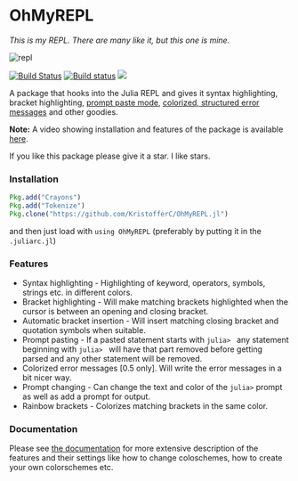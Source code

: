 # OhMyREPL

*This is my REPL. There are many like it, but this one is mine.*

![repl](https://i.imgur.com/wtR0ASD.png)

[![Build Status](https://travis-ci.org/KristofferC/OhMyREPL.jl.svg?branch=master)](https://travis-ci.org/KristofferC/OhMyREPL.jl) [![Build status](https://ci.appveyor.com/api/projects/status/4qlpyvwaggd1vrx7?svg=true)](https://ci.appveyor.com/project/KristofferC/ohmyrepl-jl) [![][docs-latest-img]][docs-latest-url]


A package that hooks into the Julia REPL and gives it syntax highlighting, bracket highlighting, [prompt paste mode](https://github.com/JuliaLang/julia/pull/17599), [colorized, structured error messages](https://github.com/JuliaLang/julia/pull/18228) and other goodies.

**Note:** A video showing installation and features of the package is available [here](https://www.youtube.com/watch?v=lTLPAOLLbTU).

If you like this package please give it a star. I like stars.

### Installation

```jl
Pkg.add("Crayons")
Pkg.add("Tokenize")
Pkg.clone("https://github.com/KristofferC/OhMyREPL.jl")
```

and then just load with `using OhMyREPL` (preferably by putting it in the `.juliarc.jl`)

### Features

* Syntax highlighting - Highlighting of keyword, operators, symbols, strings etc. in different colors.
* Bracket highlighting - Will make matching brackets highlighted when the cursor is between an opening and closing bracket.
* Automatic bracket insertion - Will insert matching closing bracket and quotation symbols when suitable.
* Prompt pasting - If a pasted statement starts with `julia> ` any statement beginning with `julia> ` will have that part removed before getting parsed and any other statement will be removed.
* Colorized error messages [0.5 only]. Will write the error messages in a bit nicer way.
* Prompt changing - Can change the text and color of the `julia>` prompt as well as add a prompt for output.
* Rainbow brackets - Colorizes matching brackets in the same color.

### Documentation

Please see [the documentation](https://KristofferC.github.io/OhMyREPL.jl/latest) for more extensive description of the features and their settings like how to change coloschemes, how to create your own colorschemes etc.

[docs-latest-img]: https://img.shields.io/badge/docs-latest-blue.svg
[docs-latest-url]: https://kristofferc.github.io/OhMyREPL.jl/latest/
